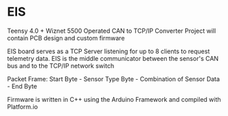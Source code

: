 # EIS
Teensy 4.0 + Wiznet 5500 Operated CAN to TCP/IP Converter
Project will contain PCB design and custom firmware

EIS board serves as a TCP Server listening for up to 8 clients to request telemetry data.
EIS is the middle communicator between the sensor's CAN bus and to the TCP/IP network switch

Packet Frame:
Start Byte - Sensor Type Byte - Combination of Sensor Data - End Byte

Firmware is written in C++ using the Arduino Framework and compiled with Platform.io
